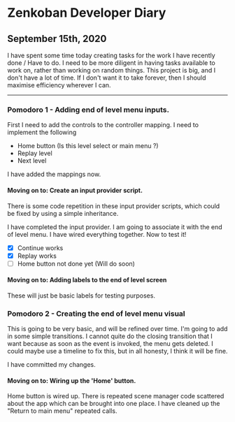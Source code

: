 # Zenkoban Developer Diary
## September 15th, 2020

I have spent some time today creating tasks for the work I have recently done / Have to do. I need to be more diligent in having tasks available to work on, rather than working on random things. This project is big, and I don't have a lot of time. If I don't want it to take forever, then I should maximise efficiency wherever I can.

---

### Pomodoro 1 - Adding end of level menu inputs.

First I need to add the controls to the controller mapping.
I need to implement the following
  * Home button (Is this level select or main menu ?)
  * Replay level
  * Next level

I have added the mappings now.

#### Moving on to: Create an input provider script.

There is some code repetition in these input provider scripts, which could be fixed by using
a simple inheritance.

I have completed the input provider. I am going to associate it with the end of level menu.
I have wired everything together. Now to test it!

- [x] Continue works
- [x] Replay works
- [ ] Home button not done yet (Will do soon)

#### Moving on to: Adding labels to the end of level screen

These will just be basic labels for testing purposes.

### Pomodoro 2 - Creating the end of level menu visual

This is going to be very basic, and will be refined over time.
I'm going to add in some simple transitions.
I cannot quite do the closing transition that I want because as soon as the event is invoked,
the menu gets deleted. I could maybe use a timeline to fix this, but in all honesty, I think it will be fine.

I have committed my changes.

#### Moving on to: Wiring up the 'Home' button.

Home button is wired up. There is repeated scene manager code scattered about the app which
can be brought into one place.
I have cleaned up the "Return to main menu" repeated calls.
